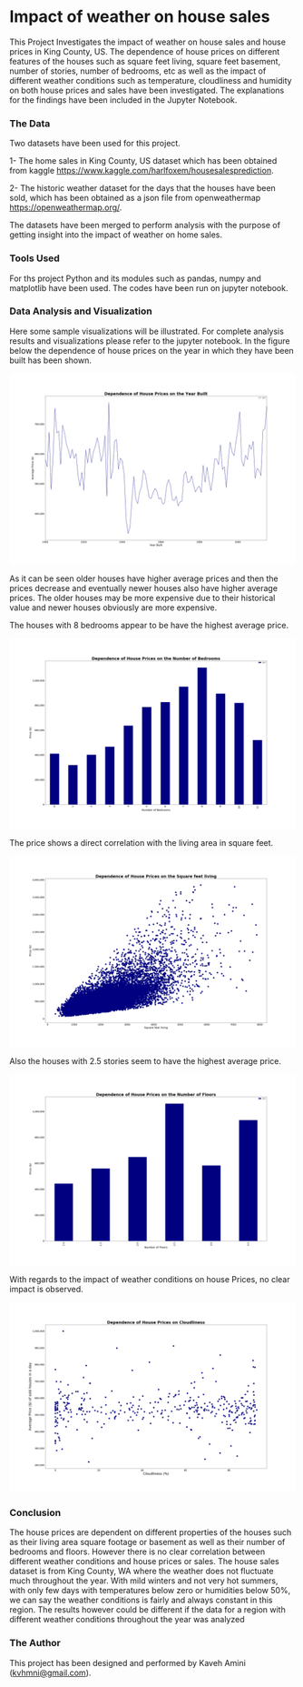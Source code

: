 # Impact of weather on house sales

This Project Investigates the impact of weather on house sales and house prices in King County, US. The dependence of house prices on different features of the houses such as square feet living, square feet basement, number of stories, number of bedrooms, etc as well as the impact of different weather conditions such as temperature, cloudliness and humidity on both house prices and sales have been investigated. The explanations for the findings have been included in the Jupyter Notebook.

### The Data

Two datasets have been used for this project.

1- The home sales in King County, US dataset which has been obtained from kaggle https://www.kaggle.com/harlfoxem/housesalesprediction.


2- The historic weather dataset for the days that the houses have been sold, which has been obtained as a json file from openweathermap https://openweathermap.org/.

The datasets have been merged to perform analysis with the purpose of getting insight into the impact of weather on home sales.


### Tools Used

For ths project Python and its modules such as pandas, numpy and matplotlib have been used. The codes have been run on jupyter notebook.

### Data Analysis and Visualization

Here some sample visualizations will be illustrated. For complete analysis results and visualizations please refer to the jupyter notebook.
In the figure below the dependence of house prices on the year in which they have been built has been shown.

<img src="https://github.com/kavehamini/Impact_of_weather_on_home_sales/blob/master/The%20Project/housepricesvsyearbuilt.png">
    
As it can be seen older houses have higher average prices and then the prices decrease and eventually newer houses also have higher average prices. The older houses may be more expensive due to their historical value and newer houses obviously are more expensive.

The houses with 8 bedrooms appear to be have the highest average price.

<img src="https://github.com/kavehamini/Impact_of_weather_on_home_sales/blob/master/The%20Project/housepricesvsbedrooms.png">

The price shows a direct correlation with the living area in square feet.

<img src="https://github.com/kavehamini/Impact_of_weather_on_home_sales/blob/master/The%20Project/housepricesvssqrftliving.png">

Also the houses with 2.5 stories seem to have the highest average price.

<img src="https://github.com/kavehamini/Impact_of_weather_on_home_sales/blob/master/The%20Project/housepricesvssqrftfloors.png">

With regards to the impact of weather conditions on house Prices, no clear impact is observed.

<img src="https://github.com/kavehamini/Impact_of_weather_on_home_sales/blob/master/The%20Project/cloudlinessvshouseprices.png">



### Conclusion

The house prices are dependent on different properties of the houses such as their living area square footage or basement as well as their number of bedrooms and floors. However there is no clear correlation between different weather conditions and house prices or sales. The house sales dataset is from King County, WA where the weather does not fluctuate much throughout the year. With mild winters and not very hot summers, with only few days with temperatures below zero or humidities below 50%, we can say the weather conditions is fairly and always constant in this region. The results however could be different if the data for a region with different weather conditions throughout the year was analyzed


### The Author

This project has been designed and performed by Kaveh Amini (kvhmni@gmail.com).